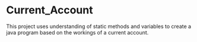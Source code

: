 # Current_Account
This project uses understanding of static methods and variables to create a java program based on the workings of a current account. 
